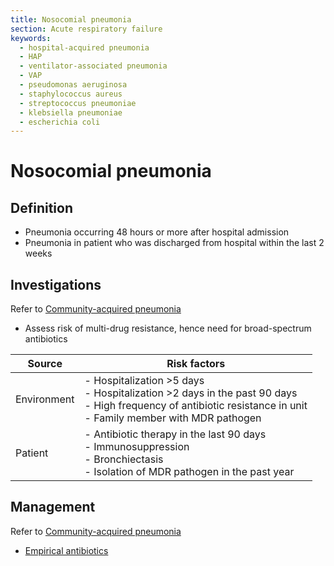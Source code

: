 ```yaml
---
title: Nosocomial pneumonia
section: Acute respiratory failure
keywords:
  - hospital-acquired pneumonia
  - HAP
  - ventilator-associated pneumonia
  - VAP
  - pseudomonas aeruginosa
  - staphylococcus aureus
  - streptococcus pneumoniae
  - klebsiella pneumoniae
  - escherichia coli
---
```


# Nosocomial pneumonia

## Definition

- Pneumonia occurring 48 hours or more after hospital admission
- Pneumonia in patient who was discharged from hospital within the last 2 weeks

## Investigations

Refer to [Community-acquired pneumonia](../conditions/pneumonia-community-acquired#investigations)

- Assess risk of multi-drug resistance, hence need for broad-spectrum antibiotics

| Source      | Risk factors                                                                                                                                                         |
|-------------|----------------------------------------------------------------------------------------------------------------------------------------------------------------------|
| Environment | - Hospitalization >5 days<br>- Hospitalization >2 days in the past 90 days<br>- High frequency of antibiotic resistance in unit<br>- Family member with MDR pathogen |
| Patient     | - Antibiotic therapy in the last 90 days<br>- Immunosuppression<br>- Bronchiectasis<br>- Isolation of MDR pathogen in the past year                                  |

## Management

Refer to [Community-acquired pneumonia](../conditions/pneumonia-community-acquired#management)

- [Empirical antibiotics](../drugs/antibiotics#nosocomial-pneumonia)
